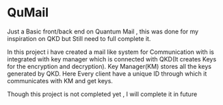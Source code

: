 # QuMail
Just a Basic front/back end on Quantum Mail , this was done for my inspiration on QKD but Still need to full complete it.

In this project i have created a mail like system for Communication with is integrated with key manager which is connected with QKD(It creates Keys for the encryption and decryption).
Key Manager(KM) stores all the keys generated by QKD.
Here Every client have a unique ID through which it communicates with KM and get keys.

Though this project is not completed yet , I will complete it in future
